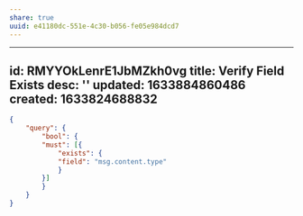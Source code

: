 ```yaml
---
share: true
uuid: e41180dc-551e-4c30-b056-fe05e984dcd7
---
```

---
id: RMYYOkLenrE1JbMZkh0vg
title: Verify Field Exists
desc: ''
updated: 1633884860486
created: 1633824688832
---

``` json
{
    "query": {
        "bool": {
        "must": [{
            "exists": {
            "field": "msg.content.type"
            }
        }]
        }
    }
}
```
